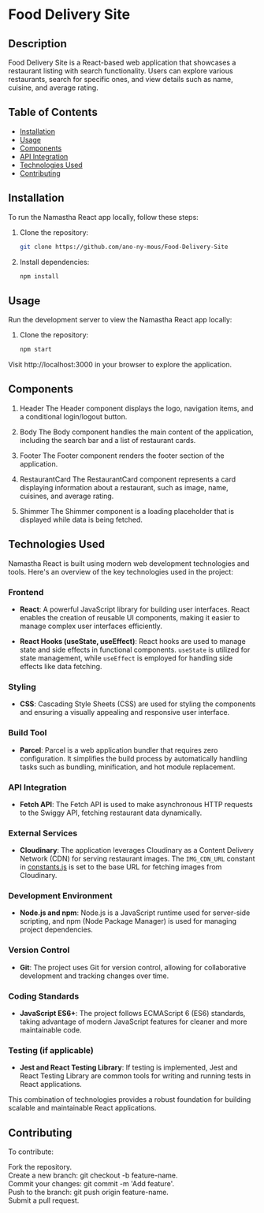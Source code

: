 # Food Delivery Site

## Description

Food Delivery Site is a React-based web application that showcases a restaurant listing with search functionality. Users can explore various restaurants, search for specific ones, and view details such as name, cuisine, and average rating.

## Table of Contents

- [Installation](#installation)
- [Usage](#usage)
- [Components](#components)
- [API Integration](#api-integration)
- [Technologies Used](#technologies-used)
- [Contributing](#contributing)

## Installation

To run the Namastha React app locally, follow these steps:

1. Clone the repository:
   ```bash
   git clone https://github.com/ano-ny-mous/Food-Delivery-Site
2. Install dependencies: 
   ```bash
   npm install

## Usage
Run the development server to view the Namastha React app locally:
1. Clone the repository:
   ```bash
   npm start

Visit http://localhost:3000 in your browser to explore the application.

## Components
1. Header
   The Header component displays the logo, navigation items, and a conditional login/logout button.

2. Body
   The Body component handles the main content of the application, including the search bar and a list of restaurant cards.

3. Footer
   The Footer component renders the footer section of the application.

4. RestaurantCard
   The RestaurantCard component represents a card displaying information about a restaurant, such as image, name, cuisines, and average rating.

5. Shimmer
   The Shimmer component is a loading placeholder that is displayed while data is being fetched.

## Technologies Used

Namastha React is built using modern web development technologies and tools. Here's an overview of the key technologies used in the project:

### Frontend

- **React**: A powerful JavaScript library for building user interfaces. React enables the creation of reusable UI components, making it easier to manage complex user interfaces efficiently.

- **React Hooks (useState, useEffect)**: React hooks are used to manage state and side effects in functional components. `useState` is utilized for state management, while `useEffect` is employed for handling side effects like data fetching.

### Styling

- **CSS**: Cascading Style Sheets (CSS) are used for styling the components and ensuring a visually appealing and responsive user interface.

### Build Tool

- **Parcel**: Parcel is a web application bundler that requires zero configuration. It simplifies the build process by automatically handling tasks such as bundling, minification, and hot module replacement.

### API Integration

- **Fetch API**: The Fetch API is used to make asynchronous HTTP requests to the Swiggy API, fetching restaurant data dynamically.

### External Services

- **Cloudinary**: The application leverages Cloudinary as a Content Delivery Network (CDN) for serving restaurant images. The `IMG_CDN_URL` constant in [constants.js](src/constants.js) is set to the base URL for fetching images from Cloudinary.

### Development Environment

- **Node.js and npm**: Node.js is a JavaScript runtime used for server-side scripting, and npm (Node Package Manager) is used for managing project dependencies.

### Version Control

- **Git**: The project uses Git for version control, allowing for collaborative development and tracking changes over time.

### Coding Standards

- **JavaScript ES6+**: The project follows ECMAScript 6 (ES6) standards, taking advantage of modern JavaScript features for cleaner and more maintainable code.

### Testing (if applicable)

- **Jest and React Testing Library**: If testing is implemented, Jest and React Testing Library are common tools for writing and running tests in React applications.

This combination of technologies provides a robust foundation for building scalable and maintainable React applications.

## Contributing
To contribute:

Fork the repository.       
Create a new branch: git checkout -b feature-name.        
Commit your changes: git commit -m 'Add feature'.               
Push to the branch: git push origin feature-name.                 
Submit a pull request.                    
